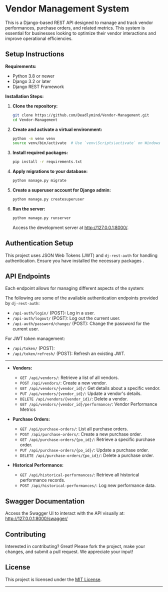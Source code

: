 
# Vendor Management System

This is a Django-based REST API designed to manage and track vendor performances, purchase orders, and related metrics. This system is essential for businesses looking to optimize their vendor interactions and improve operational efficiencies.

## Setup Instructions

**Requirements:**
- Python 3.8 or newer
- Django 3.2 or later
- Django REST Framework

**Installation Steps:**

1. **Clone the repository:**
   ```bash
   git clone https://github.com/Deadlymind/Vendor-Management.git
   cd Vendor-Management
   ```

2. **Create and activate a virtual environment:**
   ```bash
   python -m venv venv
   source venv/bin/activate  # Use `venv\Scripts\activate` on Windows
   ```

3. **Install required packages:**
   ```bash
   pip install -r requirements.txt
   ```

4. **Apply migrations to your database:**
   ```bash
   python manage.py migrate
   ```

5. **Create a superuser account for Django admin:**
   ```bash
   python manage.py createsuperuser
   ```

6. **Run the server:**
   ```bash
   python manage.py runserver
   ```

   Access the development server at http://127.0.0.1:8000/.

## Authentication Setup

This project uses JSON Web Tokens (JWT) and `dj-rest-auth` for handling authentication. Ensure you have installed the necessary packages .

## API Endpoints

Each endpoint allows for managing different aspects of the system:

The following are some of the available authentication endpoints provided by `dj-rest-auth`:

- `/api-auth/login/` (POST): Log in a user.
- `/api-auth/logout/` (POST): Log out the current user.
- `/api-auth/password/change/` (POST): Change the password for the current user.

For JWT token management:
- `/api/token/` (POST): 
- `/api/token/refresh/` (POST): Refresh an existing JWT.

---

- **Vendors:**
  - `GET /api/vendors/`: Retrieve a list of all vendors.
  - `POST /api/vendors/`: Create a new vendor.
  - `GET /api/vendors/{vendor_id}/`: Get details about a specific vendor.
  - `PUT /api/vendors/{vendor_id}/`: Update a vendor's details.
  - `DELETE /api/vendors/{vendor_id}/`: Delete a vendor.
  - `GET /api/vendors/{vendor_id}/performance/`: Vendor Performance Metrics

- **Purchase Orders:**
  - `GET /api/purchase-orders/`: List all purchase orders.
  - `POST /api/purchase-orders/`: Create a new purchase order.
  - `GET /api/purchase-orders/{po_id}/`: Retrieve a specific purchase order.
  - `PUT /api/purchase-orders/{po_id}/`: Update a purchase order.
  - `DELETE /api/purchase-orders/{po_id}/`: Delete a purchase order.

- **Historical Performance:**
  - `GET /api/historical-performances/`: Retrieve all historical performance records.
  - `POST /api/historical-performances/`: Log new performance data.


## Swagger Documentation
Access the Swagger UI to interact with the API visually at: http://127.0.0.1:8000/swagger/






## Contributing

Interested in contributing? Great! Please fork the project, make your changes, and submit a pull request. We appreciate your input!

## License

This project is licensed under the [MIT License](https://deadlymind.vercel.app/).

---
